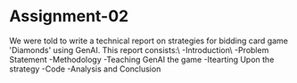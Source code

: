 # Assignment-02
We were told to write a technical report on strategies for bidding card game 'Diamonds' using GenAI.
This report consists:\\
-Introduction\\
  -Problem Statement
-Methodology
-Teaching GenAI the game
-Itearting Upon the strategy
-Code
-Analysis and Conclusion
